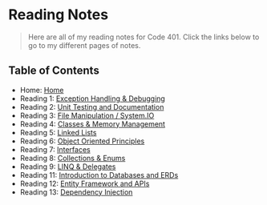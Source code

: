 # Reading Notes

> Here are all of my reading notes for Code 401. Click the links below to go to my different pages of notes.

## Table of Contents

* Home: [Home](/readme.md)
* Reading 1: [Exception Handling & Debugging](/reading01.md)
* Reading 2: [Unit Testing and Documentation](/reading02.md)
* Reading 3: [File Manipulation / System.IO](/reading03.md)
* Reading 4: [Classes & Memory Management](/reading04.md)
* Reading 5: [Linked Lists](/reading05.md)
* Reading 6: [Object Oriented Principles](/reading06.md)
* Reading 7: [Interfaces](/reading07.md)
* Reading 8: [Collections & Enums](/reading08.md)
* Reading 9: [LINQ & Delegates](/reading09.md)
* Reading 11: [Introduction to Databases and ERDs](/reading11.md)
* Reading 12: [Entity Framework and APIs](/reading12.md)
* Reading 13: [Dependency Injection](/reading13.md)